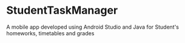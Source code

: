# StudentTaskManager
A mobile app developed using Android Studio and Java for Student's homeworks, timetables and grades
